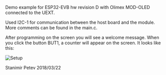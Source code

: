 Demo example for ESP32-EVB hw revision D with Olimex MOD-OLED connected to the UEXT.

Used I2C-1 for communication between the host board and the module. More comments can be found in the main.c. 

After programming on the screen you will see a welcome message. When you click the button BUT1, a counter will appear on the screen. It looks like this:

![Setup](https://github.com/OLIMEX/ESP32-EVB/raw/master/SOFTWARE/ESP32-EVB_MOD-OLED/Setup-picture.jpg)

Stanimir Petev
2018/03/22
